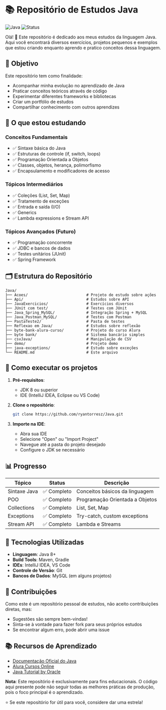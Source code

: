 # 📚 Repositório de Estudos Java

![Java](https://img.shields.io/badge/Java-Study%20Project-blue?style=for-the-badge&logo=java)
![Status](https://img.shields.io/badge/Status-Em%20Desenvolvimento-green?style=for-the-badge)

Olá! 👋 Este repositório é dedicado aos meus estudos da linguagem Java. Aqui você encontrará diversos exercícios, projetos pequenos e exemplos que estou criando enquanto aprendo e pratico conceitos dessa linguagem.

## 🎯 Objetivo

Este repositório tem como finalidade:
- Acompanhar minha evolução no aprendizado de Java
- Praticar conceitos teóricos através de código
- Experimentar diferentes frameworks e bibliotecas
- Criar um portfólio de estudos
- Compartilhar conhecimento com outros aprendizes

## 📖 O que estou estudando

### Conceitos Fundamentais
- ✅ Sintaxe básica do Java
- ✅ Estruturas de controle (if, switch, loops)
- ✅ Programação Orientada a Objetos
- ✅ Classes, objetos, herança, polimorfismo
- ✅ Encapsulamento e modificadores de acesso

### Tópicos Intermediários
- ✅ Coleções (List, Set, Map)
- ✅ Tratamento de exceções
- ✅ Entrada e saída (I/O)
- ✅ Generics
- ✅ Lambda expressions e Stream API

### Tópicos Avançados (Futuro)
- ✅ Programação concorrente
- ✅ JDBC e bancos de dados
- ✅ Testes unitários (JUnit)
- ✅ Spring Framework

## 🗂️ Estrutura do Repositório

```
Java/
├── Acoes/                          # Projeto de estudo sobre ações
├── Api/                            # Estudos sobre API
├── JavaExercicios/                 # Exercícios diversos
├── JUnit com test/                 # Testes com JUnit
├── Java_Spring_MySQL/              # Integração Spring + MySQL
├── Java_Postman_MySQL/             # Testes com Postman
├── PastaTeste2/                    # Pasta de testes
├── Reflexao em Java/               # Estudos sobre reflexão
├── byte-bank-alura-curso/          # Projeto do curso Alura
├── byte bank/                      # Sistema bancário simples
├── csvJava/                        # Manipulação de CSV
├── demo/                           # Projeto demo
├── java-exceptions/                # Estudo sobre exceções
└── README.md                       # Este arquivo
```

## 🚀 Como executar os projetos

1. **Pré-requisitos**:
   - JDK 8 ou superior
   - IDE (IntelliJ IDEA, Eclipse ou VS Code)

2. **Clone o repositório**:
   ```bash
   git clone https://github.com/ryantorresz/Java.git
   ```

3. **Importe na IDE**:
   - Abra sua IDE
   - Selecione "Open" ou "Import Project"
   - Navegue até a pasta do projeto desejado
   - Configure o JDK se necessário

## 📊 Progresso

| Tópico | Status | Descrição |
|--------|--------|-----------|
| Sintaxe Java | ✅ Completo | Conceitos básicos da linguagem |
| POO | ✅ Completo | Programação Orientada a Objetos |
| Collections | ✅  Completo | List, Set, Map |
| Exceptions | ✅  Completo | Try-catch, custom exceptions |
| Stream API | ✅  Completo | Lambda e Streams |

## 🔧 Tecnologias Utilizadas

- **Linguagem**: Java 8+
- **Build Tools**: Maven, Gradle
- **IDEs**: IntelliJ IDEA, VS Code
- **Controle de Versão**: Git
- **Bancos de Dados**: MySQL (em alguns projetos)

## 🤝 Contribuições

Como este é um repositório pessoal de estudos, não aceito contribuições diretas, mas:
- Sugestões são sempre bem-vindas!
- Sinta-se à vontade para fazer fork para seus próprios estudos
- Se encontrar algum erro, pode abrir uma issue

## 📚 Recursos de Aprendizado

- [Documentação Oficial do Java](https://docs.oracle.com/javase/)
- [Alura Cursos Online](https://www.alura.com.br)
- [Java Tutorial by Oracle](https://docs.oracle.com/javase/tutorial/)
  
**Nota**: Este repositório é exclusivamente para fins educacionais. O código aqui presente pode não seguir todas as melhores práticas de produção, pois o foco principal é o aprendizado.

⭐ Se este repositório for útil para você, considere dar uma estrela!
